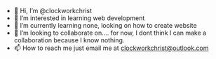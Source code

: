 - 👋 Hi, I’m @clockworkchrist
- 👀 I’m interested in learning web development
- 🌱 I’m currently learning none, looking on how to create website
- 💞️ I’m looking to collaborate on.... for now, I dont think I can make a collaboration because I know nothing.
- 📫 How to reach me just email me at clockworkchrist@outlook.com

<!---
clockworkchrist/clockworkchrist is a ✨ special ✨ repository because its `README.md` (this file) appears on your GitHub profile.
You can click the Preview link to take a look at your changes.
--->
